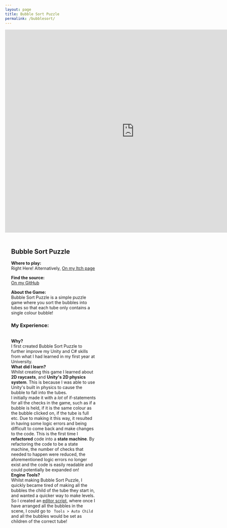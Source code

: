 ```yaml
---
layout: page
title: Bubble Sort Puzzle
permalink: /bubblesort/
---
```


<style>
  .game-page-container {
    display: flex;
    gap: 20px;
    margin: 20px;
  }
  .game-description {
    flex: 2;
    padding-right: 20px;
  }
  .game-images {
    flex: 1;
    display: flex;
    flex-direction: column;
    gap: 10px;
  }
  .game-images img {
    width: 100%;
    border-radius: 5px;
  }
</style>

<iframe frameborder="0" src="https://itch.io/embed-upload/11501822?color=1d78c0" allowfullscreen="" width="850" height="670"><a href="https://kungaroh.itch.io/bubble-sort-puzzle">Play Bubble Sort Puzzle on itch.io</a></iframe>
<div class="game-page-container">
  
  <!-- Game description and experience -->
  <div class="game-description">
    <h2>Bubble Sort Puzzle</h2>
    <p> <strong>Where to play:</strong> <br> Right Here! Alternatively, <a href="https://kungaroh.itch.io/bubble-sort-puzzle" target="_blank">On my Itch page</a> </p> 
    <p> <strong>Find the source:</strong> <br> <a href="https://github.com/kungaroh/BubbleSort" target="_blank">On my GitHub</a> </p>
    <p><strong>About the Game:</strong><br>Bubble Sort Puzzle is a simple puzzle game where you sort the bubbles into tubes so that each tube only contains a single colour bubble!</p>
    <h3>My Experience:</h3>
      <p>
      <br><strong>Why?</strong> 
      <br>I first created Bubble Sort Puzzle to further improve my Unity and C# skills from what I had learned in my first year at University. 
      <br><strong>What did I learn?</strong>
      <br>Whilst creating this game I learned about <strong>2D raycasts</strong>, and <strong>Unity's 2D physics system</strong>. This is because I was able to use Unity's built in physics to cause the bubble to fall into the tubes. 
      <br>I initially made it with a <i> lot </i> of if-statements for all the checks in the game, such as if a bubble is held, if it is the same colour as the bubble clicked on, if the tube is full etc. 
      Due to making it this way, it resulted in having some logic errors and being difficult to come back and make changes to the code. This is the first time I <strong>refactored</strong> code into a <strong>state machine</strong>.
      By refactoring the code to be a state machine, the number of checks that needed to happen were reduced, the aforementioned logic errors no longer exist and the code is easily readable and could potentially be expanded on!
      <br><strong>Engine Tools? </strong>
        <br> Whilst making Bubble Sort Puzzle, I quickly became tired of making all the bubbles the child of the tube they start in, and wanted a quicker way to make levels. 
      So I created an <a href="https://github.com/kungaroh/BubbleSort/blob/7dda536be97948844bf164d098745d07a0f3ec2a/Assets/Editor/AutoChild.cs" target="_blank">editor script</a>, where once I have arranged all the bubbles in the scene, I could go to <code> Tools > Auto Child</code> and all the bubbles would be set as children of the correct tube!
    </p>
  </div>

  <!-- Game images -->
  <div class="game-images">
   <!-- <img src="/FireTeam Images/FireTeam Logo.png" alt="Fire Team Logo">
    <img src="/FireTeam Images/ladders and spray.gif" alt="A gif where the ladder increase and the hose is sprayed">
    <img src="/FireTeam Images/playing on playdate.jpeg" alt="An image of the game on a playdate">
    <img src="/FireTeam Images/medium building.png" alt="An image of a large building in the game on fire">
    <img src="/FireTeam Images/large building.png" alt="An image of a large building in the game on fire">
     -->
  </div>
</div>
